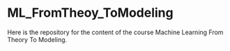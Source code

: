 # ML_FromTheoy_ToModeling

Here is the repository for the content of the course Machine Learning From Theory To Modeling. 
